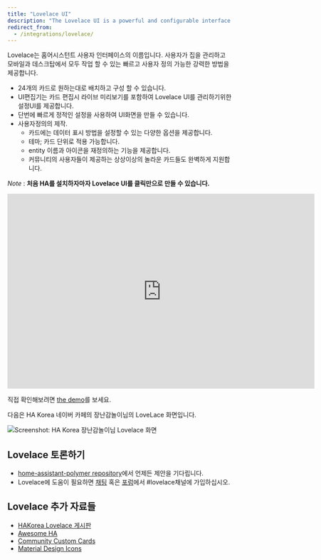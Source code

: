 ```yaml
---
title: "Lovelace UI"
description: "The Lovelace UI is a powerful and configurable interface for Home Assistant."
redirect_from:
  - /integrations/lovelace/
---
```


Lovelace는 홈어시스턴트 사용자 인터페이스의 이름입니다. 사용자가 집을 관리하고 모바일과 데스크탑에서 모두 작업 할 수 있는 빠르고 사용자 정의 가능한 강력한 방법을 제공합니다. 

 - 24개의 카드로 원하는대로 배치하고 구성 할 수 있습니다.
 - UI편집기는 카드 편집시 라이브 미리보기를 포함하여 Lovelace UI를 관리하기위한 설정UI를 제공합니다.
 - 단번에 빠르게 정적인 설정을 사용하여 UI화면을 만들 수 있습니다.
 - 사용자정의의 제작.
   - 카드에는 데이터 표시 방법을 설정할 수 있는 다양한 옵션을 제공합니다.
   - 테마; 카드 단위로 적용 가능합니다.
   - entity 이름과 아이콘을 재정의하는 기능을 제공합니다.
   - 커뮤니티의 사용자들이 제공하는 상상이상의 놀라운 카드들도 완벽하게 지원합니다.


*Note* : **처음 HA를 설치하자마자 Lovelace UI를 클릭만으로 만들 수 있습니다.**
<iframe width="690" height="437" src="https://www.youtube.com/embed/J7YWxROlmh4" frameborder="0" allow="accelerometer; autoplay; encrypted-media; gyroscope; picture-in-picture" allowfullscreen></iframe>

직접 확인해보려면 [the demo](https://demo.home-assistant.io)를 보세요.

다음은 HA Korea 네이버 카페의 장난감놀이님의 LoveLace 화면입니다. 

<img src='/images/lovelace/hakorea_lovelace.png' alt='Screenshot: HA Korea 장난감놀이님 Lovelace 화면'>

## Lovelace 토론하기

- [home-assistant-polymer repository](https://github.com/home-assistant/home-assistant-polymer/)에서 언제든 제안을 기다립니다.
- Lovelace에 도움이 필요하면  [채팅](/join-chat/) 혹은 [포럼](https://community.home-assistant.io/c/projects/frontend)에서 #lovelace채널에 가입하십시오. 

## Lovelace 추가 자료들

* [HAKorea Lovelace 게시판](https://cafe.naver.com/ArticleList.nhn?search.clubid=29860180&search.menuid=13&search.boardtype=L)
* [Awesome HA](https://www.awesome-ha.com/#lovelace-ui)
* [Community Custom Cards](https://github.com/custom-cards)
* [Material Design Icons](https://materialdesignicons.com/tag/community)

